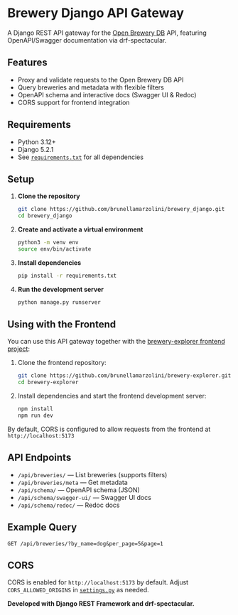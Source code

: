 # Brewery Django API Gateway

A Django REST API gateway for the [Open Brewery DB](https://www.openbrewerydb.org/) API, featuring OpenAPI/Swagger documentation via drf-spectacular.

## Features

- Proxy and validate requests to the Open Brewery DB API
- Query breweries and metadata with flexible filters
- OpenAPI schema and interactive docs (Swagger UI & Redoc)
- CORS support for frontend integration

## Requirements

- Python 3.12+
- Django 5.2.1
- See [`requirements.txt`](requirements.txt) for all dependencies

## Setup

1. **Clone the repository**

   ```bash
   git clone https://github.com/brunellamarzolini/brewery_django.git
   cd brewery_django
   ```

2. **Create and activate a virtual environment**

   ```bash
   python3 -m venv env
   source env/bin/activate
   ```

3. **Install dependencies**

   ```bash
   pip install -r requirements.txt
   ```

4. **Run the development server**

   ```bash
   python manage.py runserver
   ```

## Using with the Frontend

You can use this API gateway together with the [brewery-explorer frontend project](https://github.com/brunellamarzolini/brewery-explorer.git):

1. Clone the frontend repository:
   ```bash
   git clone https://github.com/brunellamarzolini/brewery-explorer.git
   cd brewery-explorer
   ```

2. Install dependencies and start the frontend development server:
   ```bash
   npm install
   npm run dev
   ```

By default, CORS is configured to allow requests from the frontend at `http://localhost:5173`

## API Endpoints

- `/api/breweries/` — List breweries (supports filters)
- `/api/breweries/meta` — Get metadata
- `/api/schema/` — OpenAPI schema (JSON)
- `/api/schema/swagger-ui/` — Swagger UI docs
- `/api/schema/redoc/` — Redoc docs

## Example Query

```http
GET /api/breweries/?by_name=dog&per_page=5&page=1
```

## CORS

CORS is enabled for `http://localhost:5173` by default. Adjust `CORS_ALLOWED_ORIGINS` in [`settings.py`](brewery_django/settings.py) as needed.


**Developed with Django REST Framework and drf-spectacular.**